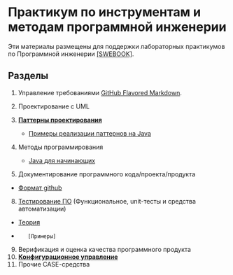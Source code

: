 # Практикум по инструментам и методам программной инженерии

Эти материалы размещены для поддержки лабораторных практикумов по Программной инженерии [[SWEBOOK]](https://github.com/ligurio/swebok-2004-in-russian).

## Разделы

 1. Управление требованиями [GitHub Flavored Markdown](https://guides.github.com/features/mastering-markdown/).
 2. Проектирование с UML 
 3. [**Паттерны проектирования**](https://sites.google.com/view/study-pattern/%D0%B3%D0%BB%D0%B0%D0%B2%D0%BD%D0%B0%D1%8F/%D0%B7%D0%B0%D0%B4%D0%B0%D1%87%D0%B8)
    - [Примеры реализации паттернов на Java](https://java-design-patterns.com/patterns/)
 4. Методы программирования
    - [Java для начинающих](https://github.com/wapmorgan/java_for_beginners_book)
    
 6. Документирование программного кода/проекта/продукта
 - [Формат github](https://docs.github.com/en/github/writing-on-github/basic-writing-and-formatting-syntax)
 8. [Тестирование ПО](https://github.com/olgmina/SWEngineering-technics.github.io/blob/696a37b7b80f81a6751e6d650c5db988f53e25dc/testing) (Функциональное, unit-тесты и средства автоматизации)
  - [Теория](https://github.com/olgmina/SWEngineering-technics.github.io/blob/42290a5ba66c0c84dd4c002133f3ac0bf7ffdc88/software%20testing%20-%20base%20course%20(svyatoslav_kulikov).pdf)
 -        [Примеры]
 9. Верификация и оценка качества программного продукта
 10. [**Конфигурационное управление**](https://github.com/olgmina/SWEngineering-technics.github.io/blob/61f0ee3b596c8f762d5afd121c5a8e380c70f928/CM.md)
 11. Прочие CASE-cредства

